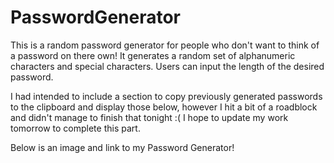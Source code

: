 # PasswordGenerator

This is a random password generator for people who don't want to think of a password on there own!  It generates a random set of alphanumeric characters and special characters.  Users can input the length of the desired password.

I had intended to include a section to copy previously generated passwords to the clipboard and display those below, however I hit a bit of a roadblock and didn't manage to finish that tonight :( I hope to update my work tomorrow to complete this part. 

Below is an image and link to my Password Generator!


